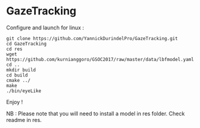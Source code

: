 # GazeTracking

Configure and launch for linux : 

```
git clone https://github.com/YannickDurindelPro/GazeTracking.git
cd GazeTracking
cd res
wget https://github.com/kurnianggoro/GSOC2017/raw/master/data/lbfmodel.yaml
cd ..
mkdir build
cd build
cmake ../
make
./bin/eyeLike
```

Enjoy !

NB : Please note that you will need to install a model in res folder. Check readme in res.
